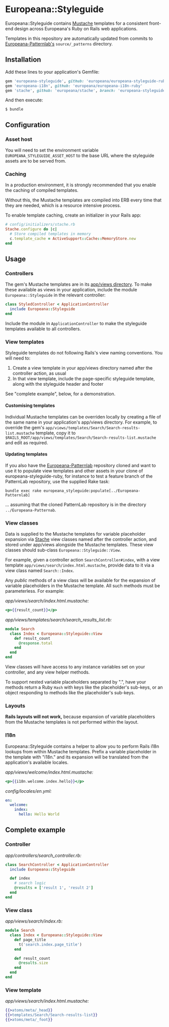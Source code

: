 # Europeana::Styleguide

Europeana::Styleguide contains [Mustache](https://github.com/mustache/mustache)
templates for a consistent front-end design across Europeana's Ruby on Rails web
applications.

Templates in this repository are automatically updated from commits to
[Europeana-Patternlab's](https://github.com/europeana/Europeana-Patternlab)
`source/_patterns` directory.

## Installation

Add these lines to your application's Gemfile:

```ruby
gem 'europeana-styleguide', github: 'europeana/europeana-styleguide-ruby'
gem 'europeana-i18n', github: 'europeana/europeana-i18n-ruby'
gem 'stache', github: 'europeana/stache', branch: 'europeana-styleguide' # until upstream merges our pull requests
```

And then execute:

    $ bundle

## Configuration

### Asset host

You will need to set the environment variable `EUROPEANA_STYLEGUIDE_ASSET_HOST`
to the base URL where the styleguide assets are to be served from.

### Caching

In a production environment, it is strongly recommended that you enable the
caching of compiled templates.

Without this, the Mustache templates are compiled into ERB every time that they
are needed, which is a resource intensive process.

To enable template caching, create an initializer in your Rails app:

```ruby
# config/initializers/stache.rb
Stache.configure do |c|
  # Store compiled templates in memory
  c.template_cache = ActiveSupport::Cache::MemoryStore.new
end
```

## Usage

### Controllers

The gem's Mustache templates are in its
[app/views directory](app/views/). To make these available as views in your
application, include the module `Europeana::Styleguide` in the relevant
controller:

```ruby
class StyledController < ApplicationController
  include Europeana::Styleguide
end
```

Include the module in `ApplicationController` to make the styleguide templates
available to all controllers.

### View templates

Styleguide templates do not following Rails's view naming conventions. You
will need to:

1. Create a view template in your app/views directory named after the controller
  action, as usual
2. In that view template, include the page-specific styleguide template, along
  with the styleguide header and footer

See "complete example", below, for a demonstration.

#### Customising templates

Individual Mustache templates can be overriden locally by creating a file of the
same name in your application's app/views directory. For example, to
override the gem's `app/views/templates/Search/Search-results-list.mustache`
template, copy it to `$RAILS_ROOT/app/views/templates/Search/Search-results-list.mustache`
and edit as required.

#### Updating templates

If you also have the [Europeana-Patternlab](https://github.com/europeana/Europeana-Patternlab)
repository cloned and want to use it to populate view templates and other assets
in your clone of europeana-styleguide-ruby, for instance to test a feature branch
of the PatternLab repository, use the supplied Rake task:
```
bundle exec rake europeana_styleguide:populate[../Europeana-Patternlab]
```
... assuming that the cloned PatternLab repository is in the directory 
`../Europeana-Patternab`.

### View classes

Data is supplied to the Mustache templates for variable placeholder expansion via
[Stache](https://github.com/agoragames/stache) view classes named after the
controller action, and stored under app/views alongside the Mustache templates.
These view classes should sub-class `Europeana::Styleguide::View`.

For example, given a controller action `SearchController#index`, with a view
template `app/views/search/index.html.mustache`, provide data to it via a view
class named `Search::Index`.

Any *public* methods of a view class will be available for the expansion of
variable placeholders in the Mustache template. All such methods must be
parameterless. For example:

*app/views/search/index.html.mustache:*
```mustache
<p>{{result_count}}</p>
```

*app/views/templates/search/search_results_list.rb:*
```ruby
module Search
  class Index < Europeana::Styleguide::View
    def result_count
      @response.total
    end
  end
end
```

View classes will have access to any instance variables set on your controller,
and any view helper methods.

To support nested variable placeholders separated by ".", have your methods
return a Ruby `Hash` with keys like the placeholder's sub-keys, or an object
responding to methods like the placeholder's sub-keys.

### Layouts

**Rails layouts will not work,** because expansion of variable placeholders
from the Mustache templates is not performed within the layout.

### I18n

Europeana::Styleguide contains a helper to allow you to perform Rails i18n
lookups from within Mustache templates. Prefix a variable placeholder in the
template with "i18n." and its expansion will be translated from the
application's available locales.

*app/views/welcome/index.html.mustache:*
```mustache
<p>{{i18n.welcome.index.hello}}</p>
```

*config/locales/en.yml:*
```yaml
en:
  welcome:
    index:
      hello: Hello World
```

## Complete example

### Controller

*app/controllers/search_controller.rb:*
```ruby
class SearchController < ApplicationController
  include Europeana::Styleguide

  def index
    # search logic
    @results = ['result 1', 'result 2']
  end
end
```

### View class
*app/views/search/index.rb:*
```ruby
module Search
  class Index < Europeana::Styleguide::View
    def page_title
      t('search.index.page_title')
    end

    def result_count
      @results.size
    end
  end
end
```

### View template
*app/views/search/index.html.mustache:*
```mustache
{{>atoms/meta/_head}}
{{>templates/Search/Search-results-list}}
{{>atoms/meta/_foot}}
```
